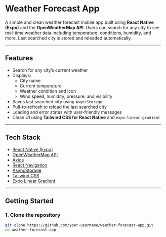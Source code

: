 # Weather Forecast App

A simple and clean weather forecast mobile app built using **React Native (Expo)** and the **OpenWeatherMap API**. Users can search for any city to see real-time weather data including temperature, conditions, humidity, and more. Last searched city is stored and reloaded automatically.

---

## Features

- Search for any city’s current weather
- Displays:
  - City name
  - Current temperature
  - Weather condition and icon
  - Wind speed, humidity, pressure, and visibility
- Saves last searched city using `AsyncStorage`
- Pull-to-refresh to reload the last searched city
- Loading and error states with user-friendly messages
- Clean UI using **Tailwind CSS for React Native** and `expo-linear-gradient`

---

## Tech Stack

- [React Native (Expo)](https://expo.dev/)
- [OpenWeatherMap API](https://openweathermap.org/)
- [Axios](https://axios-http.com/)
- [React Navigation](https://reactnavigation.org/)
- [AsyncStorage](https://react-native-async-storage.github.io/async-storage/)
- [Tailwind CSS](https://github.com/jaredh159/tailwind-react-native-classnames)
- [Expo Linear Gradient](https://docs.expo.dev/versions/latest/sdk/linear-gradient/)

---

## Getting Started

### 1. Clone the repository

```bash
git clone https://github.com/your-username/weather-forecast-app.git
cd weather-forecast-app
